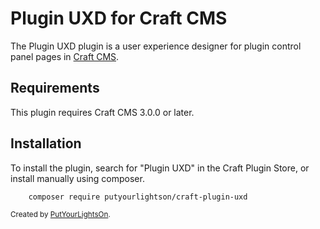 # Plugin UXD for Craft CMS

The Plugin UXD plugin is a user experience designer for plugin control panel pages in [Craft CMS](https://craftcms.com/).

## Requirements

This plugin requires Craft CMS 3.0.0 or later.

## Installation

To install the plugin, search for "Plugin UXD" in the Craft Plugin Store, or install manually using composer.

        composer require putyourlightson/craft-plugin-uxd

<small>Created by [PutYourLightsOn](https://www.putyourlightson.net/).</small>
